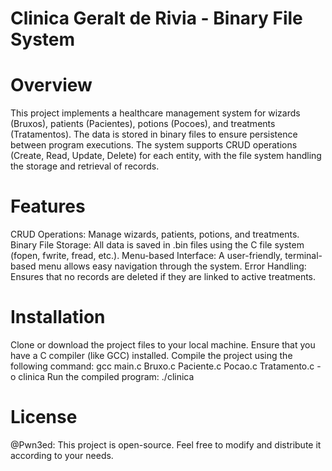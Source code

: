 # Clinica Geralt de Rivia - Binary File System

# Overview

This project implements a healthcare management system for wizards (Bruxos), patients (Pacientes), potions (Pocoes), and treatments (Tratamentos). The data is stored in binary files to ensure persistence between program executions. The system supports CRUD operations (Create, Read, Update, Delete) for each entity, with the file system handling the storage and retrieval of records.


# Features

CRUD Operations: Manage wizards, patients, potions, and treatments.
Binary File Storage: All data is saved in .bin files using the C file system (fopen, fwrite, fread, etc.).
Menu-based Interface: A user-friendly, terminal-based menu allows easy navigation through the system.
Error Handling: Ensures that no records are deleted if they are linked to active treatments.


# Installation

Clone or download the project files to your local machine.
Ensure that you have a C compiler (like GCC) installed.
Compile the project using the following command:
  gcc main.c Bruxo.c Paciente.c Pocao.c Tratamento.c -o clinica
Run the compiled program:
  ./clinica


# License 

@Pwn3ed: This project is open-source. Feel free to modify and distribute it according to your needs.
